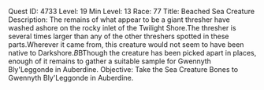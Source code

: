 Quest ID: 4733
Level: 19
Min Level: 13
Race: 77
Title: Beached Sea Creature
Description: The remains of what appear to be a giant thresher have washed ashore on the rocky inlet of the Twilight Shore.The thresher is several times larger than any of the other threshers spotted in these parts.Wherever it came from, this creature would not seem to have been native to Darkshore.$B$BThough the creature has been picked apart in places, enough of it remains to gather a suitable sample for Gwennyth Bly'Leggonde in Auberdine.
Objective: Take the Sea Creature Bones to Gwennyth Bly'Leggonde in Auberdine.
